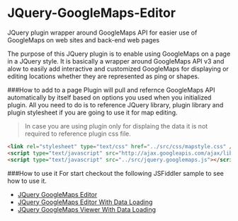JQuery-GoogleMaps-Editor
=======================

JQuery plugin wrapper around GoogleMaps API for easier use of GoogleMaps on web sites and back-end web pages

The purpose of this JQuery plugin is to enable using GoogleMaps on a page in a JQuery style. It is basically a wrapper around GoogleMaps API v3 and alow to easily add interactive and customized GoogleMaps for displaying or editing locations whether they are represented as ping or shapes.

###How to add to a page
Plugin will pull and refernce GoogleMaps API automatically by itself based on options you used when you initialized plugin. All you need to do is to reference JQuery library, plugin library and plugin stylesheet if you are going to use it for map editing.
> In case you are using plugin only for displaing the data it is not required to reference plugin css file.

```html
<link rel="stylesheet" type="text/css" href="../src/css/mapstyle.css" />
<script type="text/javascript" src="http://ajax.googleapis.com/ajax/libs/jquery/1.11.0/jquery.min.js"></script>
<script type="text/javascript" src="../src/jquery.googlemaps.js"></script>
```
###How to use it
For start checkout the following JSFiddler sample to see how to use it.
* [JQuery GoogleMaps Editor](http://jsfiddle.net/dejanstojanovic/7Wvww/)
* [JQuery GoogleMaps Editor With Data Loading](http://jsfiddle.net/dejanstojanovic/Ze3N4/)
* [JQuery GoogleMaps Viewer With Data Loading](http://jsfiddle.net/dejanstojanovic/aP9De/)

